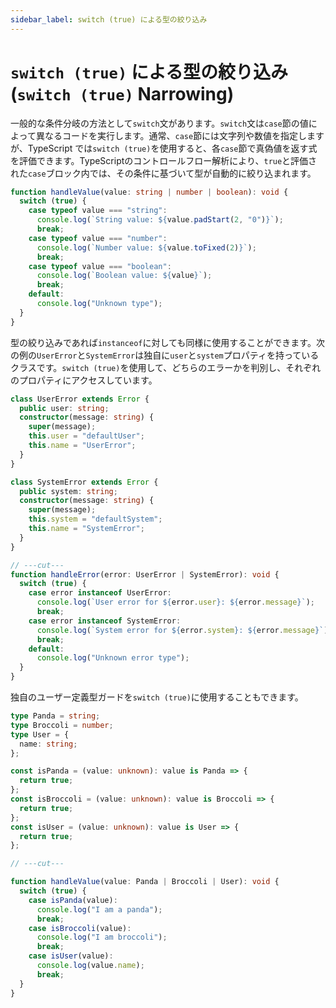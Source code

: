 ```yaml
---
sidebar_label: switch (true) による型の絞り込み
---
```


# `switch (true)` による型の絞り込み (`switch (true)` Narrowing)

一般的な条件分岐の方法として`switch`文があります。`switch`文は`case`節の値によって異なるコードを実行します。通常、`case`節には文字列や数値を指定しますが、TypeScript では`switch (true)`を使用すると、各`case`節で真偽値を返す式を評価できます。TypeScriptのコントロールフロー解析により、`true`と評価された`case`ブロック内では、その条件に基づいて型が自動的に絞り込まれます。

```ts twoslash
function handleValue(value: string | number | boolean): void {
  switch (true) {
    case typeof value === "string":
      console.log(`String value: ${value.padStart(2, "0")}`);
      break;
    case typeof value === "number":
      console.log(`Number value: ${value.toFixed(2)}`);
      break;
    case typeof value === "boolean":
      console.log(`Boolean value: ${value}`);
      break;
    default:
      console.log("Unknown type");
  }
}
```

型の絞り込みであれば`instanceof`に対しても同様に使用することができます。次の例の`UserError`と`SystemError`は独自に`user`と`system`プロパティを持っているクラスです。`switch (true)`を使用して、どちらのエラーかを判別し、それぞれのプロパティにアクセスしています。

```ts twoslash
class UserError extends Error {
  public user: string;
  constructor(message: string) {
    super(message);
    this.user = "defaultUser";
    this.name = "UserError";
  }
}

class SystemError extends Error {
  public system: string;
  constructor(message: string) {
    super(message);
    this.system = "defaultSystem";
    this.name = "SystemError";
  }
}

// ---cut---
function handleError(error: UserError | SystemError): void {
  switch (true) {
    case error instanceof UserError:
      console.log(`User error for ${error.user}: ${error.message}`);
      break;
    case error instanceof SystemError:
      console.log(`System error for ${error.system}: ${error.message}`);
      break;
    default:
      console.log("Unknown error type");
  }
}
```

独自のユーザー定義型ガードを`switch (true)`に使用することもできます。

```ts twoslash
type Panda = string;
type Broccoli = number;
type User = {
  name: string;
};

const isPanda = (value: unknown): value is Panda => {
  return true;
};
const isBroccoli = (value: unknown): value is Broccoli => {
  return true;
};
const isUser = (value: unknown): value is User => {
  return true;
};

// ---cut---

function handleValue(value: Panda | Broccoli | User): void {
  switch (true) {
    case isPanda(value):
      console.log("I am a panda");
      break;
    case isBroccoli(value):
      console.log("I am broccoli");
      break;
    case isUser(value):
      console.log(value.name);
      break;
  }
}
```
